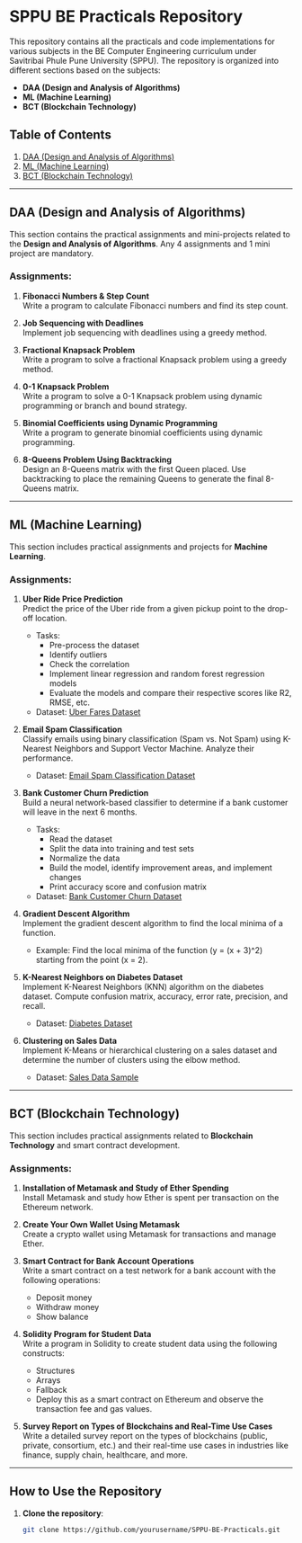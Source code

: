# SPPU BE Practicals Repository

This repository contains all the practicals and code implementations for various subjects in the BE Computer Engineering curriculum under Savitribai Phule Pune University (SPPU). The repository is organized into different sections based on the subjects:

- **DAA (Design and Analysis of Algorithms)**
- **ML (Machine Learning)**
- **BCT (Blockchain Technology)**

## Table of Contents

1. [DAA (Design and Analysis of Algorithms)](#daa-design-and-analysis-of-algorithms)
2. [ML (Machine Learning)](#ml-machine-learning)
3. [BCT (Blockchain Technology)](#bct-blockchain-technology)

---

## DAA (Design and Analysis of Algorithms)

This section contains the practical assignments and mini-projects related to the **Design and Analysis of Algorithms**. Any 4 assignments and 1 mini project are mandatory.

### Assignments:
1. **Fibonacci Numbers & Step Count**  
   Write a program to calculate Fibonacci numbers and find its step count.
   
2. **Job Sequencing with Deadlines**  
   Implement job sequencing with deadlines using a greedy method.

3. **Fractional Knapsack Problem**  
   Write a program to solve a fractional Knapsack problem using a greedy method.

4. **0-1 Knapsack Problem**  
   Write a program to solve a 0-1 Knapsack problem using dynamic programming or branch and bound strategy.

5. **Binomial Coefficients using Dynamic Programming**  
   Write a program to generate binomial coefficients using dynamic programming.

6. **8-Queens Problem Using Backtracking**  
   Design an 8-Queens matrix with the first Queen placed. Use backtracking to place the remaining Queens to generate the final 8-Queens matrix.

---

## ML (Machine Learning)

This section includes practical assignments and projects for **Machine Learning**.

### Assignments:
1. **Uber Ride Price Prediction**  
   Predict the price of the Uber ride from a given pickup point to the drop-off location.
   - Tasks:
     - Pre-process the dataset
     - Identify outliers
     - Check the correlation
     - Implement linear regression and random forest regression models
     - Evaluate the models and compare their respective scores like R2, RMSE, etc.  
   - Dataset: [Uber Fares Dataset](https://www.kaggle.com/datasets/yasserh/uber-fares-dataset)

2. **Email Spam Classification**  
   Classify emails using binary classification (Spam vs. Not Spam) using K-Nearest Neighbors and Support Vector Machine. Analyze their performance.  
   - Dataset: [Email Spam Classification Dataset](https://www.kaggle.com/datasets/balaka18/email-spam-classification-dataset-csv)

3. **Bank Customer Churn Prediction**  
   Build a neural network-based classifier to determine if a bank customer will leave in the next 6 months.  
   - Tasks:
     - Read the dataset
     - Split the data into training and test sets
     - Normalize the data
     - Build the model, identify improvement areas, and implement changes
     - Print accuracy score and confusion matrix  
   - Dataset: [Bank Customer Churn Dataset](https://www.kaggle.com/barelydedicated/bank-customer-churn-modeling)

4. **Gradient Descent Algorithm**  
   Implement the gradient descent algorithm to find the local minima of a function.  
   - Example: Find the local minima of the function \(y = (x + 3)^2\) starting from the point \(x = 2\).

5. **K-Nearest Neighbors on Diabetes Dataset**  
   Implement K-Nearest Neighbors (KNN) algorithm on the diabetes dataset. Compute confusion matrix, accuracy, error rate, precision, and recall.  
   - Dataset: [Diabetes Dataset](https://www.kaggle.com/datasets/abdallamahgoub/diabetes)

6. **Clustering on Sales Data**  
   Implement K-Means or hierarchical clustering on a sales dataset and determine the number of clusters using the elbow method.  
   - Dataset: [Sales Data Sample](https://www.kaggle.com/datasets/kyanyoga/sample-sales-data)

---

## BCT (Blockchain Technology)

This section includes practical assignments related to **Blockchain Technology** and smart contract development.

### Assignments:
1. **Installation of Metamask and Study of Ether Spending**  
   Install Metamask and study how Ether is spent per transaction on the Ethereum network.

2. **Create Your Own Wallet Using Metamask**  
   Create a crypto wallet using Metamask for transactions and manage Ether.

3. **Smart Contract for Bank Account Operations**  
   Write a smart contract on a test network for a bank account with the following operations:
   - Deposit money
   - Withdraw money
   - Show balance

4. **Solidity Program for Student Data**  
   Write a program in Solidity to create student data using the following constructs:
   - Structures
   - Arrays
   - Fallback
   - Deploy this as a smart contract on Ethereum and observe the transaction fee and gas values.

5. **Survey Report on Types of Blockchains and Real-Time Use Cases**  
   Write a detailed survey report on the types of blockchains (public, private, consortium, etc.) and their real-time use cases in industries like finance, supply chain, healthcare, and more.

---

## How to Use the Repository

1. **Clone the repository**:

   ```bash
   git clone https://github.com/yourusername/SPPU-BE-Practicals.git
